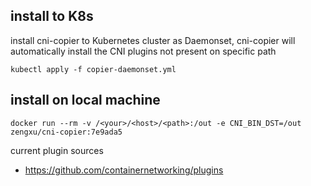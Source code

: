 ## install to K8s

install cni-copier to Kubernetes cluster as Daemonset, cni-copier will automatically install the CNI plugins not present on specific path

```
kubectl apply -f copier-daemonset.yml
```

## install on local machine

```
docker run --rm -v /<your>/<host>/<path>:/out -e CNI_BIN_DST=/out zengxu/cni-copier:7e9ada5
```

current plugin sources
- https://github.com/containernetworking/plugins